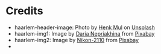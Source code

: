 # Credits

* haarlem-header-image:  Photo by [Henk Mul](https://unsplash.com/@henkmul?utm_source=unsplash&utm_medium=referral&utm_content=creditCopyText) on [Unsplash](https://unsplash.com/s/photos/haarlem?utm_source=unsplash&utm_medium=referral&utm_content=creditCopyText) 
* haarlem-img1: Image by <a href="https://pixabay.com/users/epicantus-168198/?utm_source=link-attribution&amp;utm_medium=referral&amp;utm_campaign=image&amp;utm_content=272474">Daria Nepriakhina</a> from <a href="https://pixabay.com/?utm_source=link-attribution&amp;utm_medium=referral&amp;utm_campaign=image&amp;utm_content=272474">Pixabay</a>
* haarlem-img2: Image by <a href="https://pixabay.com/users/Nikon-2110-8762482/?utm_source=link-attribution&amp;utm_medium=referral&amp;utm_campaign=image&amp;utm_content=3628302">Nikon-2110</a> from <a href="https://pixabay.com/?utm_source=link-attribution&amp;utm_medium=referral&amp;utm_campaign=image&amp;utm_content=3628302">Pixabay</a>
* 
